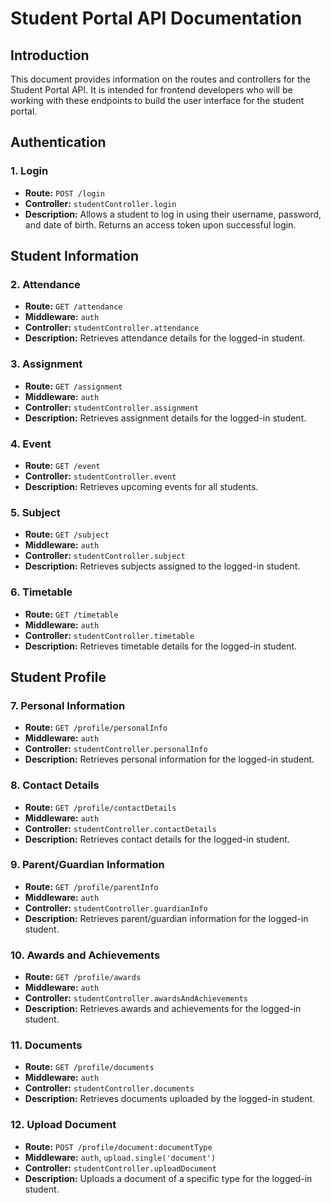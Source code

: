 # Student Portal API Documentation

## Introduction
This document provides information on the routes and controllers for the Student Portal API. It is intended for frontend developers who will be working with these endpoints to build the user interface for the student portal.

## Authentication

### 1. Login
- **Route:** `POST /login`
- **Controller:** `studentController.login`
- **Description:** Allows a student to log in using their username, password, and date of birth. Returns an access token upon successful login.


## Student Information

### 2. Attendance
- **Route:** `GET /attendance`
- **Middleware:** `auth`
- **Controller:** `studentController.attendance`
- **Description:** Retrieves attendance details for the logged-in student.


### 3. Assignment
- **Route:** `GET /assignment`
- **Middleware:** `auth`
- **Controller:** `studentController.assignment`
- **Description:** Retrieves assignment details for the logged-in student.


### 4. Event
- **Route:** `GET /event`
- **Controller:** `studentController.event`
- **Description:** Retrieves upcoming events for all students.


### 5. Subject
- **Route:** `GET /subject`
- **Middleware:** `auth`
- **Controller:** `studentController.subject`
- **Description:** Retrieves subjects assigned to the logged-in student.


### 6. Timetable
- **Route:** `GET /timetable`
- **Middleware:** `auth`
- **Controller:** `studentController.timetable`
- **Description:** Retrieves timetable details for the logged-in student.


## Student Profile

### 7. Personal Information
- **Route:** `GET /profile/personalInfo`
- **Middleware:** `auth`
- **Controller:** `studentController.personalInfo`
- **Description:** Retrieves personal information for the logged-in student.


### 8. Contact Details
- **Route:** `GET /profile/contactDetails`
- **Middleware:** `auth`
- **Controller:** `studentController.contactDetails`
- **Description:** Retrieves contact details for the logged-in student.


### 9. Parent/Guardian Information
- **Route:** `GET /profile/parentInfo`
- **Middleware:** `auth`
- **Controller:** `studentController.guardianInfo`
- **Description:** Retrieves parent/guardian information for the logged-in student.


### 10. Awards and Achievements
- **Route:** `GET /profile/awards`
- **Middleware:** `auth`
- **Controller:** `studentController.awardsAndAchievements`
- **Description:** Retrieves awards and achievements for the logged-in student.


### 11. Documents
- **Route:** `GET /profile/documents`
- **Middleware:** `auth`
- **Controller:** `studentController.documents`
- **Description:** Retrieves documents uploaded by the logged-in student.


### 12. Upload Document
- **Route:** `POST /profile/document:documentType`
- **Middleware:** `auth`, `upload.single('document')`
- **Controller:** `studentController.uploadDocument`
- **Description:** Uploads a document of a specific type for the logged-in student.

